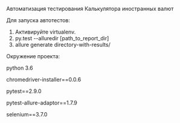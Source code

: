 Автоматизация тестирования Калькулятора иностранных валют

Для запуска автотестов:
1) Активируйте virtualenv.
2) py.test --alluredir \[path_to_report_dir\]
3) allure generate directory-with-results/

Окружение проекта:

python 3.6

chromedriver-installer==0.0.6

pytest==2.9.0

pytest-allure-adaptor==1.7.9

selenium==3.7.0
